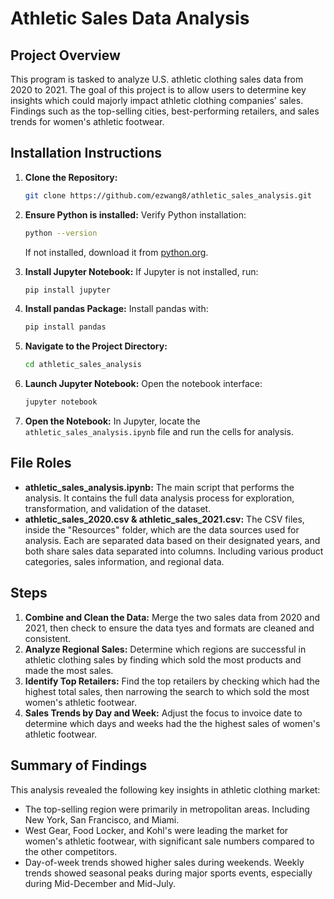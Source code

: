 # Athletic Sales Data Analysis

## Project Overview
This program is tasked to analyze U.S. athletic clothing sales data from 2020 to 2021. The goal of this project is to allow users to determine key insights which could majorly impact athletic clothing companies' sales. Findings such as the top-selling cities, best-performing retailers, and sales trends for women's athletic footwear.

## Installation Instructions
1. **Clone the Repository:**
   ```bash
   git clone https://github.com/ezwang8/athletic_sales_analysis.git
   ```
   
2. **Ensure Python is installed:**
   Verify Python installation:
   ```bash
   python --version
   ```
   If not installed, download it from [python.org](https://www.python.org/downloads/).

3. **Install Jupyter Notebook:**
   If Jupyter is not installed, run:
   ```bash
   pip install jupyter
   ```

4. **Install pandas Package:**
   Install pandas with:
   ```bash
   pip install pandas
   ```

5. **Navigate to the Project Directory:**
   ```bash
   cd athletic_sales_analysis
   ```

6. **Launch Jupyter Notebook:**
   Open the notebook interface:
   ```bash
   jupyter notebook
   ```

7. **Open the Notebook:**
   In Jupyter, locate the `athletic_sales_analysis.ipynb` file and run the cells for analysis.

## File Roles
- **athletic_sales_analysis.ipynb:** The main script that performs the analysis. It contains the full data analysis process for exploration, transformation, and validation of the dataset.
- **athletic_sales_2020.csv & athletic_sales_2021.csv:** The CSV files, inside the "Resources" folder, which are the data sources used for analysis. Each are separated data based on their designated years, and both share sales data separated into columns. Including various product categories, sales information, and regional data.

## Steps
1. **Combine and Clean the Data:** Merge the two sales data from 2020 and 2021, then check to ensure the data tyes and formats are cleaned and consistent.
2. **Analyze Regional Sales:** Determine which regions are successful in athletic clothing sales by finding which sold the most products and made the most sales.
3. **Identify Top Retailers:** Find the top retailers by checking which had the highest total sales, then narrowing the search to which sold the most women's athletic footwear.
4. **Sales Trends by Day and Week:** Adjust the focus to invoice date to determine which days and weeks had the the highest sales of women's athletic footwear.

## Summary of Findings
This analysis revealed the following key insights in athletic clothing market:
- The top-selling region were primarily in metropolitan areas. Including New York, San Francisco, and Miami.
- West Gear, Food Locker, and Kohl's were leading the market for women's athletic footwear, with significant sale numbers compared to the other competitors.
- Day-of-week trends showed higher sales during weekends. Weekly trends showed seasonal peaks during major sports events, especially during Mid-December and Mid-July.

